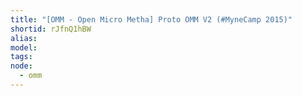 ```yaml
---
title: "[OMM - Open Micro Metha] Proto OMM V2 (#MyneCamp 2015)"
shortid: rJfnQ1hBW
alias:
model:
tags:
node: 
  - omm
---
```

